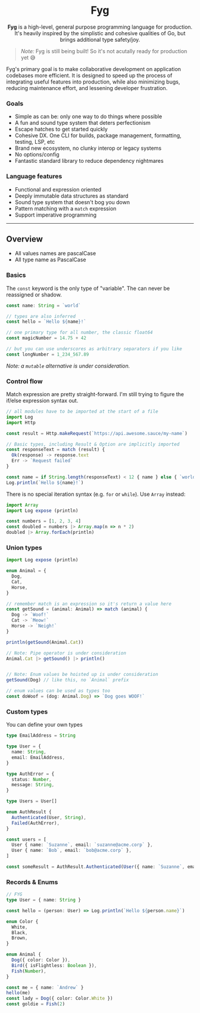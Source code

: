 <h1 align="center">Fyg</h1>

<p align="center"><strong>Fyg</strong> is a high-level, general purpose programming language for production. It's heavily inspired by the simplistic and cohesive qualities of Go, but brings additional type safety/joy.</p>

> _Note:_ Fyg is still being built! So it's not acutally ready for production yet 😅

Fyg's primary goal is to make collaborative development on application codebases more efficient. It is designed to speed up the process of integrating useful features into production, while also minimizing bugs, reducing maintenance effort, and lessening developer frustration.

### Goals

- Simple as can be: only one way to do things where possible
- A fun and sound type system that deters perfectionism
- Escape hatches to get started quickly
- Cohesive DX. One CLI for builds, package management, formatting, testing, LSP, etc
- Brand new ecosystem, no clunky interop or legacy systems
- No options/config
- Fantastic standard library to reduce dependency nightmares

### Language features

- Functional and expression oriented
- Deeply immutable data structures as standard
- Sound type system that doesn't bog you down
- Pattern matching with a `match` expression
- Support imperative programming

---

## Overview

- All values names are pascalCase
- All type name as PascalCase

### Basics

The `const` keyword is the only type of "variable". The can never be reassigned or shadow.

```ts
const name: String = `world`

// types are also inferred
const hello = `Hello ${name}!`

// one primary type for all number, the classic float64
const magicNumber = 14.75 + 42

// but you can use underscores as arbitrary separators if you like
const longNumber = 1_234_567.89
```

_Note: a `mutable` alternative is under consideration._

### Control flow

Match expression are pretty straight-forward. I'm still trying to figure the if/else expression syntax out.

```ts
// all modules have to be imported at the start of a file
import Log 
import Http

const result = Http.makeRequest(`https://api.awesome.sauce/my-name`)

// Basic types, including Result & Option are implicitly imported
const responseText = match (result) {
  Ok(response) -> response.text
  Err -> `Request failed`
}

const name = if String.length(responseText) < 12 { name } else { `world` }
Log.println(`Hello ${name}!`)
```

There is no special iteration syntax (e.g. `for` or `while`). Use `Array` instead:

```ts
import Array
import Log expose (println)

const numbers = [1, 2, 3, 4]
const doubled = numbers |> Array.map(n => n * 2)
doubled |> Array.forEach(println)
```

### Union types

```ts
import Log expose (println)

enum Animal = {
  Dog,
  Cat,
  Horse,
}

// remember match is an expression so it's return a value here
const getSound = (animal: Animal) => match (animal) {
  Dog -> `Woof!`
  Cat -> `Meow!`
  Horse -> `Neigh!`
}

println(getSound(Animal.Cat))

// Note: Pipe operator is under consideration
Animal.Cat |> getSound() |> println()


// Note: Enum values be hoisted up is under consideration
getSound(Dog) // like this, no `Animal` prefix

// enum values can be used as types too
const doWoof = (dog: Animal.Dog) => `Dog goes WOOF!`
```

### Custom types

You can define your own types

```ts
type EmailAddress = String

type User = {
  name: String,
  email: EmailAddress,
}

type AuthError = {
  status: Number,
  message: String,
}

type Users = User[]

enum AuthResult {
  Authenticated(User, String),
  Failed(AuthError),
}

const users = [
  User { name: `Suzanne`, email: `suzanne@acme.corp` },
  User { name: `Bob`, email: `bob@acme.corp` },
]

const someResult = AuthResult.Authenticated(User({ name: `Suzanne`, email: `suzanne@acme.corp` }), "some_auth_token")
```


### Records & Enums

```ts
// FYG
type User = { name: String }

const hello = (person: User) => Log.println(`Hello ${person.name}`)

enum Color {
  White,
  Black,
  Brown,
}

enum Animal {
  Dog({ color: Color }),
  Bird({ isFlightless: Boolean }),
  Fish(Number),
}

const me = { name: `Andrew` }
hello(me)
const lady = Dog({ color: Color.White }) 
const goldie = Fish(2)

```

